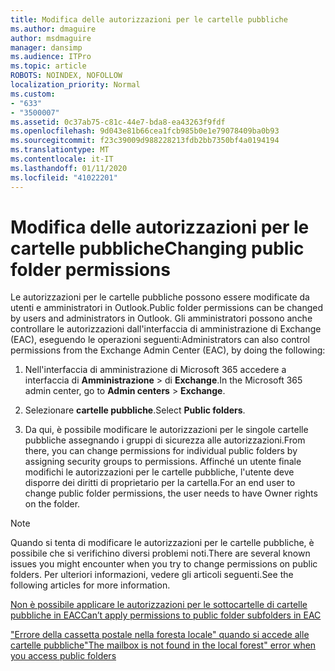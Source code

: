 ```yaml
---
title: Modifica delle autorizzazioni per le cartelle pubbliche
ms.author: dmaguire
author: msdmaguire
manager: dansimp
ms.audience: ITPro
ms.topic: article
ROBOTS: NOINDEX, NOFOLLOW
localization_priority: Normal
ms.custom:
- "633"
- "3500007"
ms.assetid: 0c37ab75-c81c-44e7-bda8-ea43263f9fdf
ms.openlocfilehash: 9d043e81b66cea1fcb985b0e1e79078409ba0b93
ms.sourcegitcommit: f23c39009d988228213fdb2bb7350bf4a0194194
ms.translationtype: MT
ms.contentlocale: it-IT
ms.lasthandoff: 01/11/2020
ms.locfileid: "41022201"
---
```

# <a name="changing-public-folder-permissions"></a><span data-ttu-id="3e02c-102">Modifica delle autorizzazioni per le cartelle pubbliche</span><span class="sxs-lookup"><span data-stu-id="3e02c-102">Changing public folder permissions</span></span>

<span data-ttu-id="3e02c-103">Le autorizzazioni per le cartelle pubbliche possono essere modificate da utenti e amministratori in Outlook.</span><span class="sxs-lookup"><span data-stu-id="3e02c-103">Public folder permissions can be changed by users and administrators in Outlook.</span></span> <span data-ttu-id="3e02c-104">Gli amministratori possono anche controllare le autorizzazioni dall'interfaccia di amministrazione di Exchange (EAC), eseguendo le operazioni seguenti:</span><span class="sxs-lookup"><span data-stu-id="3e02c-104">Administrators can also control permissions from the Exchange Admin Center (EAC), by doing the following:</span></span>
  
1. <span data-ttu-id="3e02c-105">Nell'interfaccia di amministrazione di Microsoft 365 accedere a interfaccia di **Amministrazione** \> di **Exchange**.</span><span class="sxs-lookup"><span data-stu-id="3e02c-105">In the Microsoft 365 admin center, go to **Admin centers** \> **Exchange**.</span></span>

2. <span data-ttu-id="3e02c-106">Selezionare **cartelle pubbliche**.</span><span class="sxs-lookup"><span data-stu-id="3e02c-106">Select **Public folders**.</span></span>

3. <span data-ttu-id="3e02c-107">Da qui, è possibile modificare le autorizzazioni per le singole cartelle pubbliche assegnando i gruppi di sicurezza alle autorizzazioni.</span><span class="sxs-lookup"><span data-stu-id="3e02c-107">From there, you can change permissions for individual public folders by assigning security groups to permissions.</span></span> <span data-ttu-id="3e02c-108">Affinché un utente finale modifichi le autorizzazioni per le cartelle pubbliche, l'utente deve disporre dei diritti di proprietario per la cartella.</span><span class="sxs-lookup"><span data-stu-id="3e02c-108">For an end user to change public folder permissions, the user needs to have Owner rights on the folder.</span></span>

> [!NOTE]
> <span data-ttu-id="3e02c-109">Quando si tenta di modificare le autorizzazioni per le cartelle pubbliche, è possibile che si verifichino diversi problemi noti.</span><span class="sxs-lookup"><span data-stu-id="3e02c-109">There are several known issues you might encounter when you try to change permissions on public folders.</span></span> <span data-ttu-id="3e02c-110">Per ulteriori informazioni, vedere gli articoli seguenti.</span><span class="sxs-lookup"><span data-stu-id="3e02c-110">See the following articles for more information.</span></span>
>
> [<span data-ttu-id="3e02c-111">Non è possibile applicare le autorizzazioni per le sottocartelle di cartelle pubbliche in EAC</span><span class="sxs-lookup"><span data-stu-id="3e02c-111">Can’t apply permissions to public folder subfolders in EAC</span></span>](https://docs.microsoft.com/exchange/troubleshoot/public-folders/can%E2%80%99t-apply-permissions-public-folder-subfolders)
>
> [<span data-ttu-id="3e02c-112">"Errore della cassetta postale nella foresta locale" quando si accede alle cartelle pubbliche</span><span class="sxs-lookup"><span data-stu-id="3e02c-112">"The mailbox is not found in the local forest" error when you access public folders</span></span>](https://docs.microsoft.com/exchange/troubleshoot/public-folders/mailbox-not-found-local-forest-public-folder)
